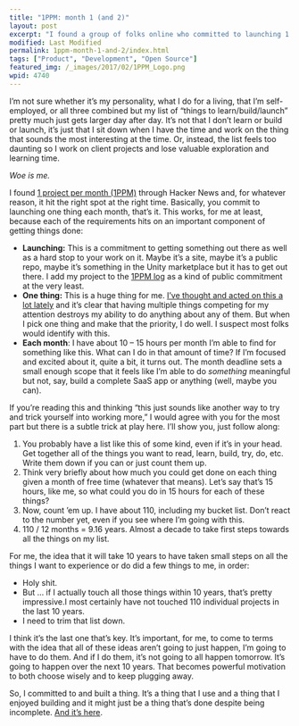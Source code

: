 ```yaml
---
title: "1PPM: month 1 (and 2)"
layout: post
excerpt: "I found a group of folks online who committed to launching 1 project per month (1PPM) and it resonated with me in a big way. This is what I did for my first one."
modified: Last Modified
permalink: 1ppm-month-1-and-2/index.html
tags: ["Product", "Development", "Open Source"]
featured_img: /_images/2017/02/1PPM_Logo.png
wpid: 4740
---
```



I’m not sure whether it’s my personality, what I do for a living, that I’m self-employed, or all three combined but my list of “things to learn/build/launch” pretty much just gets larger day after day. It’s not that I don’t learn or build or launch, it’s just that I sit down when I have the time and work on the thing that sounds the most interesting at the time. Or, instead, the list feels too daunting so I work on client projects and lose valuable exploration and learning time.

*Woe is me.*

I found [1 project per month (1PPM)](https://blog.1ppm.club/the-1ppm-challenge-eaed5df0ef5a#.ilvu2uoio) through Hacker News and, for whatever reason, it hit the right spot at the right time. Basically, you commit to launching one thing each month, that’s it. This works, for me at least, because each of the requirements hits on an important component of getting things done:

- **Launching:** This is a commitment to getting something out there as well as a hard stop to your work on it. Maybe it’s a site, maybe it’s a public repo, maybe it’s something in the Unity marketplace but it has to get out there. I add my project to the [1PPM log](https://github.com/1ppm/1ppmLog/blob/master/HallOfFame.md) as a kind of public commitment at the very least.
- **One thing:** This is a huge thing for me. [I’ve thought and acted on this a lot lately](/how-i-focus-now/) and it’s clear that having multiple things competing for my attention destroys my ability to do anything about any of them. But when I pick one thing and make that the priority, I do well. I suspect most folks would identify with this.
- **Each month**: I have about 10 – 15 hours per month I’m able to find for something like this. What can I do in that amount of time? If I’m focused and excited about it, quite a bit, it turns out. The month deadline sets a small enough scope that it feels like I’m able to do *something* meaningful but not, say, build a complete SaaS app or anything (well, maybe you can).

If you’re reading this and thinking “this just sounds like another way to try and trick yourself into working more,” I would agree with you for the most part but there is a subtle trick at play here. I’ll show you, just follow along:

1. You probably have a list like this of some kind, even if it’s in your head. Get together all of the things you want to read, learn, build, try, do, etc. Write them down if you can or just count them up.
2. Think very briefly about how much you could get done on each thing given a month of free time (whatever that means). Let’s say that’s 15 hours, like me, so what could you do in 15 hours for each of these things?
3. Now, count ’em up. I have about 110, including my bucket list. Don’t react to the number yet, even if you see where I’m going with this.
4. 110 / 12 months = 9.16 years. Almost a decade to take first steps towards all the things on my list.

For me, the idea that it will take 10 years to have taken small steps on all the things I want to experience or do did a few things to me, in order:

- Holy shit.
- But … if I actually touch all those things within 10 years, that’s pretty impressive.I most certainly have not touched 110 individual projects in the last 10 years.
- I need to trim that list down.

I think it’s the last one that’s key. It’s important, for me, to come to terms with the idea that all of these ideas aren’t going to just happen, I’m going to have to do them. And if I do them, it’s not going to all happen tomorrow. It’s going to happen over the next 10 years. That becomes powerful motivation to both choose wisely and to keep plugging away.

So, I committed to and built a thing. It’s a thing that I use and a thing that I enjoyed building and it might just be a thing that’s done despite being incomplete. [And it’s here](https://github.com/joshcanhelp/harvest-billable-time).

